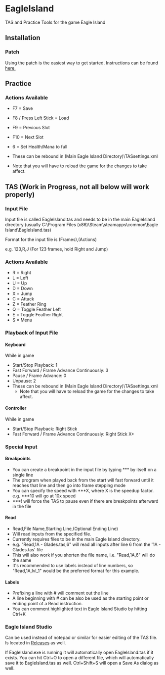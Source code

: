# EagleIsland
TAS and Practice Tools for the game Eagle Island

## Installation

### Patch

Using the patch is the easiest way to get started. Instructions can be found [here.](https://github.com/rjr5838/EagleIslandAddons/blob/master/Game/Components/Instructions.md)

## Practice

### Actions Available
 - F7  = Save 
 - F8 / Press Left Stick  = Load
 - F9  = Previous Slot
 - F10 = Next Slot
 - 6   = Set Health/Mana to full

 - These can be rebound in (Main Eagle Island Directory)\TASsettings.xml
  - Note that you will have to reload the game for the changes to take affect.

## TAS (Work in Progress, not all below will work properly)

### Input File
Input file is called EagleIsland.tas and needs to be in the main EagleIsland directory (usually C:\Program Files (x86)\Steam\steamapps\common\Eagle Island\EagleIsland.tas)

Format for the input file is (Frames),(Actions)

e.g. 123,R,J (For 123 frames, hold Right and Jump)

### Actions Available
- R = Right
- L = Left
- U = Up
- D = Down
- X = Jump
- C = Attack
- Z = Feather Ring
- Q = Toggle Feather Left
- E = Toggle Feather Right 
- S = Menu

### Playback of Input File
#### Keyboard
While in game
- Start/Stop Playback: 1
- Fast Forward / Frame Advance Continuously: 3
- Pause / Frame Advance: 0
- Unpause: 2
- These can be rebound in (Main Eagle Island Directory)\TASsettings.xml
  - Note that you will have to reload the game for the changes to take affect.
  
#### Controller
While in game

- Start/Stop Playback: Right Stick
- Fast Forward / Frame Advance Continuously: Right Stick X+

### Special Input
#### Breakpoints
- You can create a breakpoint in the input file by typing *** by itself on a single line
- The program when played back from the start will fast forward until it reaches that line and then go into frame stepping mode
- You can specify the speed with ***X, where X is the speedup factor. e.g. ***10 will go at 10x speed
- ***! will force the TAS to pause even if there are breakpoints afterward in the file

#### Read
- Read,File Name,Starting Line,(Optional Ending Line)
- Will read inputs from the specified file.
- Currently requires files to be in the main Eagle Island directory.
- e.g. "Read,1A - Glades.tas,6" will read all inputs after line 6 from the '1A - Glades.tas' file
- This will also work if you shorten the file name, i.e. "Read,1A,6" will do the same 
- It's recommended to use labels instead of line numbers, so "Read,1A,lvl_1" would be the preferred format for this example.

#### Labels
- Prefixing a line with # will comment out the line
- A line beginning with # can be also be used as the starting point or ending point of a Read instruction.
- You can comment highlighted text in Eagle Island Studio by hitting Ctrl+K
  
### Eagle Island Studio
Can be used instead of notepad or similar for easier editing of the TAS file. Is located in [Releases](https://github.com/rjr5838/EagleIslandAddons/releases) as well.

If EagleIsland.exe is running it will automatically open EagleIsland.tas if it exists. You can hit Ctrl+O to open a different file, which will automatically save it to EagleIsland.tas as well. Ctrl+Shift+S will open a Save As dialog as well.
